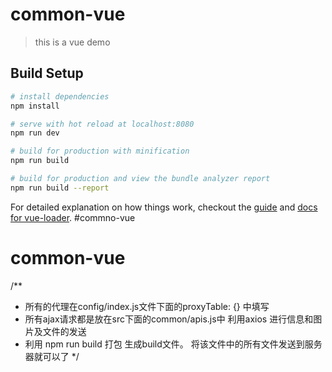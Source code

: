 # common-vue

> this is a vue demo

## Build Setup

``` bash
# install dependencies
npm install

# serve with hot reload at localhost:8080
npm run dev

# build for production with minification
npm run build

# build for production and view the bundle analyzer report
npm run build --report
```

For detailed explanation on how things work, checkout the [guide](http://vuejs-templates.github.io/webpack/) and [docs for vue-loader](http://vuejs.github.io/vue-loader).
#commno-vue
# common-vue

/**
 * 所有的代理在config/index.js文件下面的proxyTable: {} 中填写
 * 所有ajax请求都是放在src下面的common/apis.js中 利用axios 进行信息和图片及文件的发送
 * 利用 npm run build 打包 生成build文件。 将该文件中的所有文件发送到服务器就可以了
 */
